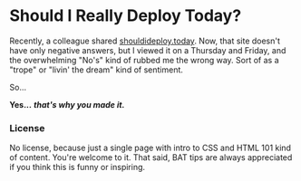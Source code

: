 # Should I Really Deploy Today?

Recently, a colleague shared [shouldideploy.today](https://shouldideploy.today).
Now, that site doesn't have only negative answers, but I viewed it on a
Thursday and Friday, and the overwhelming "No's" kind of rubbed me the
wrong way. Sort of as a "trope" or "livin' the dream" kind of sentiment.

So...

**Yes...** ***that's why you made it.***

### License

No license, because just a single page with intro to CSS and HTML 101 kind
of content. You're welcome to it. That said, BAT tips are always appreciated if
you think this is funny or inspiring.
